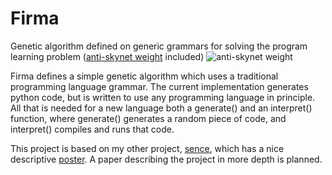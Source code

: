 # Firma
Genetic algorithm defined on generic grammars for solving the program learning problem ([anti-skynet weight](https://imgs.xkcd.com/comics/genetic_algorithms.png) included)
![anti-skynet weight](https://imgs.xkcd.com/comics/genetic_algorithms.png)

Firma defines a simple genetic algorithm which uses a traditional programming language grammar.
The current implementation generates python code, but is written to use any programming language in principle. 
All that is needed for a new language both a generate() and an interpret() function, where generate() generates a random piece of code, and interpret() compiles and runs that code.

This project is based on my other project, [sence](github.com/LSaldyt/sence), which has a nice descriptive [poster](https://github.com/LSaldyt/sence/blob/master/FURI_poster.pdf). A paper describing the project in more depth is planned.

